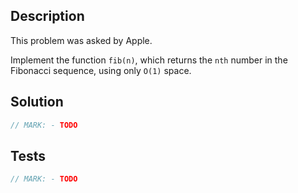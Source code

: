 ## Description

This problem was asked by Apple.

Implement the function `fib(n)`, which returns the `nth` number in the Fibonacci sequence, using only `O(1)` space.

## Solution

```swift
// MARK: - TODO
```

## Tests

```swift
// MARK: - TODO
```